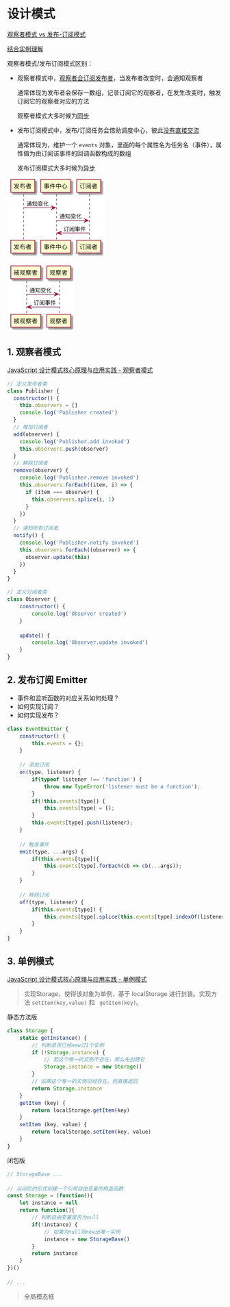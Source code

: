 # 设计模式

[观察者模式 vs 发布-订阅模式](https://juejin.cn/post/6844903513009422343)

[结合实例理解](https://github.com/YvetteLau/Step-By-Step/issues/41#issuecomment-508324255)

观察者模式/发布订阅模式区别：

* 观察者模式中，<u>观察者会订阅发布者</u>，当发布者改变时，会通知观察者

  通常体现为发布者会保存一数组，记录订阅它的观察者，在发生改变时，触发订阅它的观察者对应的方法

  观察者模式大多时候为<u>同步</u>

* 发布订阅模式中，发布/订阅任务会借助调度中心，彼此<u>没有直接交流</u>

  通常体现为，维护一个 `events` 对象，里面的每个属性名为任务名（事件），属性值为由订阅该事件的回调函数构成的数组

  发布订阅模式大多时候为<u>异步</u>

![发布订阅模式](../image/foundation/发布订阅模式.jpg)

![观察者模式](../image/foundation/观察者模式.jpg)



## 1. 观察者模式

[JavaScript 设计模式核⼼原理与应⽤实践 - 观察者模式](https://juejin.cn/book/6844733790204461070/section/6844733790275813390)

```javascript
// 定义发布者类
class Publisher {
  constructor() {
    this.observers = []
    console.log('Publisher created')
  }
  // 增加订阅者
  add(observer) {
    console.log('Publisher.add invoked')
    this.observers.push(observer)
  }
  // 移除订阅者
  remove(observer) {
    console.log('Publisher.remove invoked')
    this.observers.forEach((item, i) => {
      if (item === observer) {
        this.observers.splice(i, 1)
      }
    })
  }
  // 通知所有订阅者
  notify() {
    console.log('Publisher.notify invoked')
    this.observers.forEach((observer) => {
      observer.update(this)
    })
  }
}
```

```javascript
// 定义订阅者类
class Observer {
    constructor() {
        console.log('Observer created')
    }

    update() {
        console.log('Observer.update invoked')
    }
}
```



## 2. 发布订阅 Emitter

* 事件和监听函数的对应关系如何处理？
* 如何实现订阅？
* 如何实现发布？

```javascript
class EventEmitter {
    constructor() {
        this.events = {};
    }

    // 添加订阅
    on(type, listener) {
        if(typeof listener !== 'function') {
            throw new TypeError('listener must be a function');
        }
        if(!this.events[type]) {
            this.events[type] = [];
        }
        this.events[type].push(listener);
    }

    // 触发事件
    emit(type, ...args) {
        if(this.events[type]){
            this.events[type].forEach(cb => cb(...args));
        }
    }

    // 移除订阅
    off(type, listener) {
        if(this.events[type]) {
            this.events[type].splice(this.events[type].indexOf(listener), 1);
        }
    }
}
```





## 3. 单例模式

[JavaScript 设计模式核⼼原理与应⽤实践 - 单例模式](https://juejin.cn/book/6844733790204461070/section/6844733790267375630)

> 实现Storage，使得该对象为单例，基于 localStorage 进行封装。实现方法 `setItem(key,value)` 和 ` getItem(key)`。

静态方法版

```javascript
class Storage {
    static getInstance() {
        // 判断是否已经new过1个实例
        if (!Storage.instance) {
            // 若这个唯一的实例不存在，那么先创建它
            Storage.instance = new Storage()
        }
        // 如果这个唯一的实例已经存在，则直接返回
        return Storage.instance
    }
    getItem (key) {
        return localStorage.getItem(key)
    }
    setItem (key, value) {
        return localStorage.setItem(key, value)
    }
}
```

闭包版

```javascript
// StorageBase ...

// 以闭包的形式创建一个引用自由变量的构造函数
const Storage = (function(){
    let instance = null
    return function(){
        // 判断自由变量是否为null
        if(!instance) {
            // 如果为null则new出唯一实例
            instance = new StorageBase()
        }
        return instance
    }
})()

// ...
```



> 全局模态框
